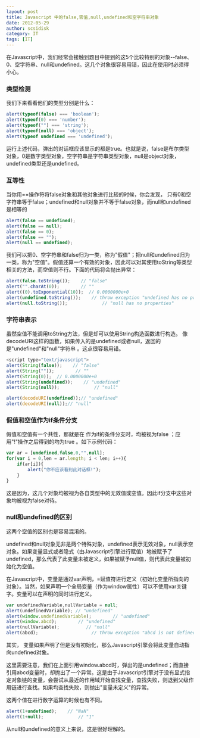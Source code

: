 ```yaml
---
layout: post
title: Javascript 中的false,零值,null,undefined和空字符串对象
date: 2012-05-29
author: scsidisk
category: IT
tags: [IT]
---
```


在Javascript中，我们经常会接触到题目中提到的这5个比较特别的对象--false、0、空字符串、null和undefined。这几个对象很容易用错，因此在使用时必须得小心。

### 类型检测

我们下来看看他们的类型分别是什么：

```js
alert(typeof(false) === 'boolean');
alert(typeof(0) === 'number');
alert(typeof("") === 'string');
alert(typeof(null) === 'object');
alert(typeof undefined === 'undefined');
```

运行上述代码，弹出的对话框应该显示的都是true。也就是说，false是布尔类型对象，0是数字类型对象，空字符串是字符串类型对象，null是object对象，undefined类型还是undefined。

### 互等性

当你用==操作符将false对象和其他对象进行比较的时候，你会发现， 只有0和空字符串等于false；undefined和null对象并不等于false对象，而null和undefined是相等的

```js
alert(false == undefined);
alert(false == null);
alert(false == 0);
alert(false == "");
alert(null == undefined);
```

我们可以把0、空字符串和false归为一类，称为"假值"；把null和undefined归为一类，称为"空值"。假值还算一个有效的对象，因此可以对其使用toString等类型相关的方法，而空值则不行。下面的代码将会抛出异常：

```js
alert(false.toString());    // "false"
alert("".charAt(0));        // ""
alert((0).toExponential(10));  // 0.0000000e+0
alert(undefined.toString());    // throw exception "undefined has no properties"
alert(null.toString());             // "null has no properties"
```

### 字符串表示

虽然空值不能调用toString方法，但是却可以使用String构造函数进行构造。 像decodeURI这样的函数，如果传入的是undefined或者null，返回的是"undefined"和"null"字符串 。这点很容易用错。

```js
<script type="text/javascript">
alert(String(false));    // "false"
alert(String(""));        // ""
alert(String(0));  // 0.0000000e+0
alert(String(undefined));    // "undefined"
alert(String(null));             // "null"

alert(decodeURI(undefined));// "undefined"
alert(decodeURI(null));// "null"
```

### 假值和空值作为if条件分支

假值和空值有一个共性，那就是在 作为if的条件分支时，均被视为false ；应用"!"操作之后得到的均为true 。如下示例代码：

```js
var ar = [undefined,false,0,"",null];
for(var i = 0,len = ar.length; i < len; i++){
	if(ar[i]){
	    alert("你不应该看到此对话框!");
	}
}
```

这是因为，这几个对象均被视为各自类型中的无效值或空值。因此if分支中这些对象均被视为false对待。

### null和undefined的区别

这两个空值的区别也是容易混淆的。

undefined和null对象无非是两个特殊对象，undefined表示无效对象，null表示空对象。如果变量显式或者隐式（由Javascript引擎进行赋值）地被赋予了undefined，那么代表了此变量未被定义，如果被赋予null值，则代表此变量被初始化为空值。

在Javascript中，变量是通过var声明，=赋值符进行定义（初始化变量所指向的对象）。当然，如果声明一个全局变量（作为window属性）可以不使用var关键字。变量可以在声明的同时进行定义。

```js
var undefinedVariable,nullVariable = null;
alert(undefinedVariable); // "undefined"
alert(window.undefinedVariable);        // "undefined"
alert(window.abcd);        // "undefined"
alert(nullVariable);          // "null"
alert(abcd);                    // throw exception "abcd is not defined"
```

其实， 变量如果声明了但是没有初始化，那么Javascript引擎会将此变量自动指向undefined对象。

这里需要注意，我们在上面引用window.abcd时，弹出的是undefined；而直接引用abcd变量时，却抛出了一个异常。这是由于Javascript引擎对于没有显式指定对象链的变量，会尝试从最近的作用域开始查找变量，查找失败，则退到父级作用链进行查找。如果均查找失败，则抛出"变量未定义"的异常。

这两个值在进行数字运算的时候也有不同。

```js
alert(1+undefined);    // "NaN"
alert(1+null);             // "1"
```
从null和undefined的意义上来说，这是很好理解的。
